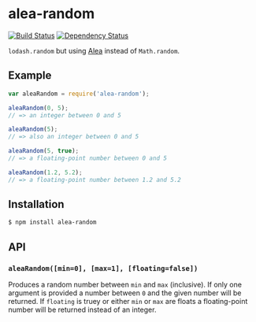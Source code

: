 # alea-random

[![Build Status](https://img.shields.io/travis/KenanY/alea-random.svg)](https://travis-ci.org/KenanY/alea-random)
[![Dependency Status](https://img.shields.io/gemnasium/KenanY/alea-random.svg)](https://gemnasium.com/KenanY/alea-random)

`lodash.random` but using [Alea](https://github.com/coverslide/node-alea)
instead of `Math.random`.

## Example

```js
var aleaRandom = require('alea-random');

aleaRandom(0, 5);
// => an integer between 0 and 5

aleaRandom(5);
// => also an integer between 0 and 5

aleaRandom(5, true);
// => a floating-point number between 0 and 5

aleaRandom(1.2, 5.2);
// => a floating-point number between 1.2 and 5.2
```

## Installation

``` bash
$ npm install alea-random
```

## API

### `aleaRandom([min=0], [max=1], [floating=false])`

Produces a random number between `min` and `max` (inclusive). If only one
argument is provided a number between `0` and the given number will be returned.
If `floating` is truey or either `min` or `max` are floats a floating-point
number will be returned instead of an integer.